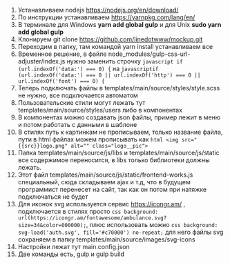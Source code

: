 1. Устанавливаем nodejs https://nodejs.org/en/download/
2. По инструкции устанавливаем https://yarnpkg.com/lang/en/
3. В терминале для Windows __yarn add global gulp__ и для Unix __sudo yarn add global gulp__
4. Клонируем git clone https://github.com/linedotwww/mockup.git
5. Переходим в папку, там командой yarn install устанавливаем все
6. Временное решение, в файле node_modules/gulp-css-url-adjuster/index.js нужно заменить строчку ```javascript if (url.indexOf('data:') === 0) {``` на ```javascriptif (url.indexOf('data:') === 0 || url.indexOf('http') === 0 || url.indexOf('font') === 0) {```
7. Теперь подключать файлы в templates/main/source/styles/style.scss не нужно, все подключается автоматом
8. Пользовательские стили могут лежать тут templates/main/source/styles/users либо в компонентах
9. В компонентах можно создавать json файлы, пример лежит в меню и потом работать с данными в шаблоне
10. В стилях путь к картинкам не прописываем, только название файла, пути в html файлах можем прописывать как ```html <img src="{{src}}logo.png" alt="" class="logo__pic">```
11. Папка templates/main/source/js/libs и templates/main/source/js/static все содержимое переносится, в libs только библиотеки должны лежать.
12. Этот файл templates/main/source/js/static/frontend-works.js специальный, сюда складываем ajax и т.д, что в будущем программист перенесет на сайт, так как он потом при натяжке подключаться не будет
13. Для иконок svg используется сервис https://icongr.am/ , подключается в стилях просто ```css background: url(https://icongr.am/fontawesome/ambulance.svg?size=34&color=000000);```, плюс использовать можно ```css background: svg-load('auth.svg', fill='#c70000') no-repeat;``` для него файлы svg сохраняем в папку templates/main/source/images/svg-icons
14. Настройки лежат тут main.config.json
15. Две команды есть, gulp и gulp build
